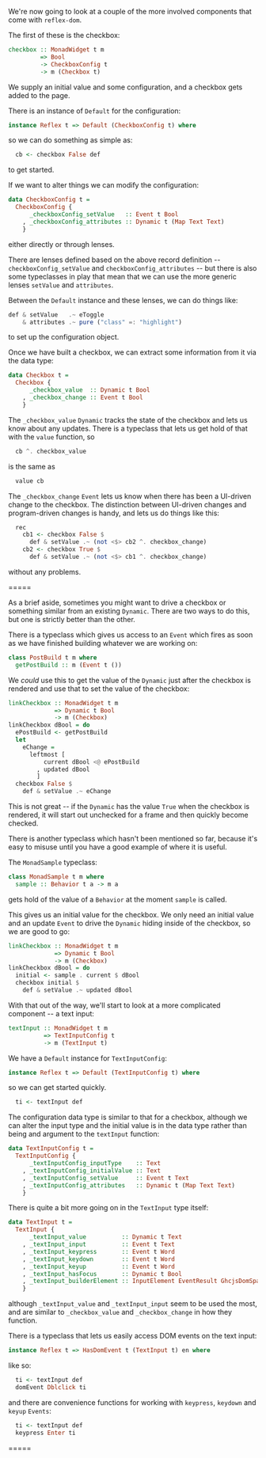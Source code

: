 
We're now going to look at a couple of the more involved components that come with `reflex-dom`.

The first of these is the checkbox:
```haskell
checkbox :: MonadWidget t m 
         => Bool 
         -> CheckboxConfig t 
         -> m (Checkbox t)
```

We supply an initial value and some configuration, and a checkbox gets added to the page.

There is an instance of `Default` for the configuration:
```haskell
instance Reflex t => Default (CheckboxConfig t) where
```
so we can do something as simple as:
```haskell
  cb <- checkbox False def
```
to get started.

If we want to alter things we can modify the configuration:
```haskell
data CheckboxConfig t = 
  CheckboxConfig { 
      _checkboxConfig_setValue   :: Event t Bool
    , _checkboxConfig_attributes :: Dynamic t (Map Text Text)
    }
```
either directly or through lenses.

There are lenses defined based on the above record definition -- `checkboxConfig_setValue` and `checkboxConfig_attributes` -- but there is also some typeclasses in play that mean that we can use the more generic lenses `setValue` and `attributes`.

Between the `Default` instance and these lenses, we can do things like:
```haskell
def & setValue   .~ eToggle
    & attributes .~ pure ("class" =: "highlight")
```
to set up the configuration object.

Once we have built a checkbox, we can extract some information from it via the data type:
```haskell
data Checkbox t = 
  Checkbox { 
      _checkbox_value  :: Dynamic t Bool
    , _checkbox_change :: Event t Bool
    }
```

The `_checkbox_value` `Dynamic` tracks the state of the checkbox and lets us know about any updates.
There is a typeclass that lets us get hold of that with the `value` function, so
```haskell
  cb ^. checkbox_value
```
is the same as
```haskell
  value cb
```

The `_checkbox_change` `Event` lets us know when there has been a UI-driven change to the checkbox.
The distinction between UI-driven changes and program-driven changes is handy, and lets us do things like this:
```haskell
  rec
    cb1 <- checkbox False $ 
      def & setValue .~ (not <$> cb2 ^. checkbox_change)
    cb2 <- checkbox True $ 
      def & setValue .~ (not <$> cb1 ^. checkbox_change)
```
without any problems.

=====

As a brief aside, sometimes you might want to drive a checkbox or something similar from an existing `Dynamic`.
There are two ways to do this, but one is strictly better than the other.

There is a typeclass which gives us access to an `Event` which fires as soon as we have finished building whatever we are working on:
```haskell
class PostBuild t m where
  getPostBuild :: m (Event t ())
```

We _could_ use this to get the value of the `Dynamic` just after the checkbox is rendered and use that to set the value of the checkbox:
```haskell
linkCheckbox :: MonadWidget t m 
             => Dynamic t Bool 
             -> m (Checkbox)
linkCheckbox dBool = do
  ePostBuild <- getPostBuild
  let 
    eChange = 
      leftmost [
          current dBool <@ ePostBuild
        , updated dBool
        ]
  checkbox False $ 
    def & setValue .~ eChange
```

This is not great -- if the `Dynamic` has the value `True` when the checkbox is rendered, it will start out unchecked for a frame and then quickly become checked.

There is another typeclass which hasn't been mentioned so far, because it's easy to misuse until you have a good example of where it is useful.

The `MonadSample` typeclass:
```haskell
class MonadSample t m where
  sample :: Behavior t a -> m a
```
gets hold of the value of a `Behavior` at the moment `sample` is called.

This gives us an initial value for the checkbox.
We only need an initial value and an update `Event` to drive the `Dynamic` hiding inside of the checkbox, so we are good to go:
```haskell
linkCheckbox :: MonadWidget t m 
             => Dynamic t Bool 
             -> m (Checkbox)
linkCheckbox dBool = do
  initial <- sample . current $ dBool
  checkbox initial $ 
    def & setValue .~ updated dBool
```

With that out of the way, we'll start to look at a more complicated component -- a text input:
```haskell
textInput :: MonadWidget t m 
          => TextInputConfig t 
          -> m (TextInput t)
```

We have a `Default` instance for `TextInputConfig`:
```haskell
instance Reflex t => Default (TextInputConfig t) where
```
so we can get started quickly.
```haskell
  ti <- textInput def
```

The configuration data type is similar to that for a checkbox, although we can alter the input type and the initial value is in the data type rather than being and argument to the `textInput` function:
```haskell
data TextInputConfig t = 
  TextInputConfig { 
      _textInputConfig_inputType    :: Text
    , _textInputConfig_initialValue :: Text
    , _textInputConfig_setValue     :: Event t Text
    , _textInputConfig_attributes   :: Dynamic t (Map Text Text)
    }
```

There is quite a bit more going on in the `TextInput` type itself:
```haskell
data TextInput t = 
  TextInput { 
      _textInput_value          :: Dynamic t Text
    , _textInput_input          :: Event t Text
    , _textInput_keypress       :: Event t Word
    , _textInput_keydown        :: Event t Word
    , _textInput_keyup          :: Event t Word
    , _textInput_hasFocus       :: Dynamic t Bool
    , _textInput_builderElement :: InputElement EventResult GhcjsDomSpace t
    }
```
although `_textInput_value` and `_textInput_input` seem to be used the most, and are similar to `_checkbox_value` and `_checkbox_change` in how they function.

There is a typeclass that lets us easily access DOM events on the text input:
```haskell
instance Reflex t => HasDomEvent t (TextInput t) en where
```
like so:
```haskell
  ti <- textInput def
  domEvent Dblclick ti
```
and there are convenience functions for working with `keypress`, `keydown` and `keyup` `Events`:
```haskell
  ti <- textInput def
  keypress Enter ti
```

=====
